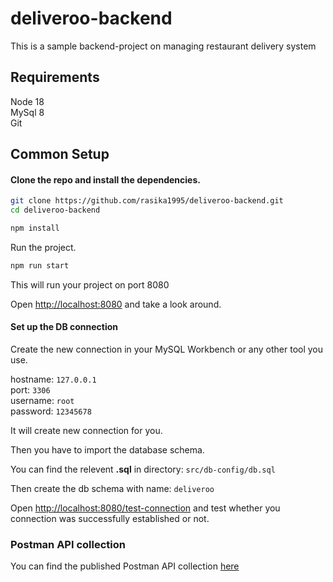 # deliveroo-backend

This is a sample backend-project on managing restaurant delivery system

## Requirements

Node 18 <br>
MySql 8 <br>
Git <br>

## Common Setup

#### Clone the repo and install the dependencies.

```bash
git clone https://github.com/rasika1995/deliveroo-backend.git
cd deliveroo-backend
```

```bash
npm install
```

Run the project.

```bash
npm run start
```

This will run your project on port 8080

Open [http://localhost:8080](http://localhost:8080) and take a look around.

#### Set up the DB connection

Create the new connection in your MySQL Workbench or any other tool you use.

hostname: `127.0.0.1` <br>
port: `3306` <br>
username: `root` <br>
password: `12345678` <br>

It will create new connection for you. <br>

Then you have to import the database schema. <br> 

You can find the relevent <b>.sql</b> in directory: `src/db-config/db.sql` <br>

Then create the db schema with name: `deliveroo`

Open [http://localhost:8080/test-connection](http://localhost:8080/test-connection) and test whether you connection was successfully established or not.

### Postman API collection

You can find the published Postman API collection [here](https://documenter.getpostman.com/view/8252342/2s946ibWFs)

